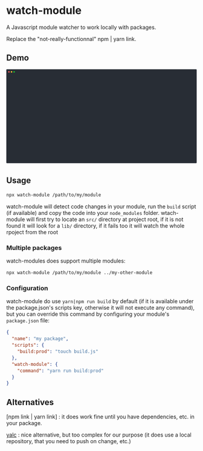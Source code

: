 # watch-module

A Javascript module watcher to work locally with packages.

Replace the "not-really-functionnal" npm | yarn link.

## Demo

![Demo](demo.svg)

## Usage

```sh
npx watch-module /path/to/my/module
```

watch-module will detect code changes in your module, run the `build` script (if available) and copy the code into your `node_modules` folder.
wtach-module will first try to locate an `src/` directory at project root, if it is not found it will look for a `lib/` directory, if it fails too it will watch the whole rpoject from the root

### Multiple packages

watch-modules does support multiple modules:

```sh
npx watch-module /path/to/my/module ../my-other-module
```

### Configuration

watch-module do use `yarn|npm run build` by default (if it is available under the package.json's scripts key, otherwise it will not execute any command), but you can override this command by configuring your module's `package.json` file:

```json
{
  "name": "my package",
  "scripts": {
    "build:prod": "touch build.js"
  },
  "watch-module": {
    "command": "yarn run build:prod"
  }
}
```

## Alternatives

[npm link | yarn link] : it does work fine until you have dependencies, etc. in your package.

[yalc](https://github.com/whitecolor/yalc) : nice alternative, but too complex for our purpose (it does use a local repository, that you need to push on change, etc.)
